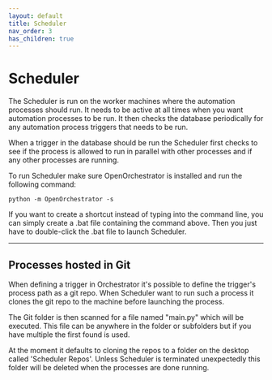 ```yaml
---
layout: default
title: Scheduler
nav_order: 3
has_children: true
---
```


# Scheduler

The Scheduler is run on the worker machines where the automation processes should run.
It needs to be active at all times when you want automation processes to be run.
It then checks the database periodically for any automation process triggers that needs to be run.

When a trigger in the database should be run the Scheduler first checks to see if the
process is allowed to run in parallel with other processes and if any other processes are running.

To run Scheduler make sure OpenOrchestrator is installed and run the following command:

```
python -m OpenOrchestrator -s
```

If you want to create a shortcut instead of typing into the command line, you can simply create a .bat file
containing the command above. Then you just have to double-click the .bat file to launch Scheduler.

---

## Processes hosted in Git

When defining a trigger in Orchestrator it's possible to define the trigger's process
path as a git repo. When Scheduler want to run such a process it clones the git
repo to the machine before launching the process.

The Git folder is then scanned for a file named "main.py" which will be executed.
This file can be anywhere in the folder or subfolders but if you have multiple the first found is used.

At the moment it defaults to cloning the repos to a folder on the desktop called
'Scheduler Repos'. Unless Scheduler is terminated unexpectedly this folder will
be deleted when the processes are done running.
